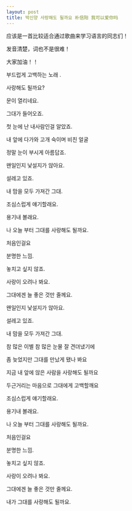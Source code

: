 ```yaml
---
layout: post
title: 박신양 사랑해도 될까요 朴信阳 我可以爱你吗
---
```


应该是一首比较适合通过歌曲来学习语言的同志们！

发音清楚，词也不是很难！

大家加油！！

부드럽게 고백하는 노래  .

사랑해도 될까요?

문이 열리네요.

그대가 들어오죠.

첫 눈에 난 내사람인걸 알았죠.

내 앞에 다가와 고개 숙이며 비친 얼굴

정말 눈이 부시게 아름답죠.

왠일인지 낯설지가 않아요.

설레고 있죠.

내 맘을 모두 가져간 그대.

조심스럽게 얘기할래요.

용기내 볼래요.

나 오늘 부터 그대를 사랑해도 될까요.

처음인걸요

분명한 느낌.

놓치고 싶지 않죠.

사랑이 오려나 봐요.

그대에겐 늘 좋은 것만 줄께요.

왠일인지 낯설지가 않아요.

설레고 있죠.

내 맘을 모두 가져간 그대.

참 많은 이별 참 많은 눈물 잘 견뎌냈기에

좀 늦었지만 그대를 만났게 됐나 봐요

지금 내 앞에 않은 사람을 사랑해도 될까요

두근거리는 마음으로 그대에게 고백할깨요

조심스럽게 얘기할래요.

용기내 볼래요.

나 오늘 부터 그대를 사랑해도 될까요.

처음인걸요

분명한 느낌.

놓치고 싶지 않죠.

사랑이 오려나 봐요.

그대에겐 늘 좋은 것만 줄께요.

내가 그대를 사랑해도 될까요.
